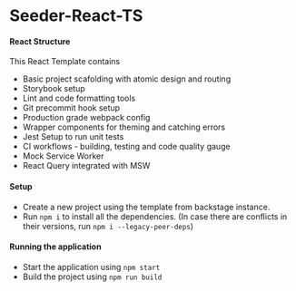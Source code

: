 # Seeder-React-TS

#### React Structure

This React Template contains

- Basic project scafolding with atomic design and routing
- Storybook setup
- Lint and code formatting tools
- Git precommit hook setup
- Production grade webpack config
- Wrapper components for theming and catching errors
- Jest Setup to run unit tests
- CI workflows - building, testing and code quality gauge
- Mock Service Worker
- React Query integrated with MSW

#### Setup

- Create a new project using the template from backstage instance.
- Run `npm i` to install all the dependencies. (In case there are conflicts in their versions, run `npm i --legacy-peer-deps`)

#### Running the application

- Start the application using `npm start`
- Build the project using `npm run build`
